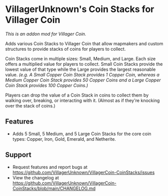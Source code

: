 # VillagerUnknown's Coin Stacks for Villager Coin

_This is an addon mod for Villager Coin._

Adds various Coin Stacks to Villager Coin that allow mapmakers and custom structures to provide stacks of coins for players to collect.

Coin Stacks come in multiple sizes: Small, Medium, and Large. Each size offers a multiplied value for players to collect. 
Small Coin Stacks provide the lowest value of that type while the Large provides the largest reasonable value. 
_(e.g. A Small Copper Coin Stack provides 1 Copper Coin, whereas a Medium Copper Coin Stack provides 50 Copper Coins 
and a Large Copper Coin Stack provides 100 Copper Coins.)_

Players can drop the value of a Coin Stack in coins to collect them by walking over, breaking, or interacting with it. 
(Almost as if they're knocking over the stack of coins.)

## Features

* Adds 5 Small, 5 Medium, and 5 Large Coin Stacks for the core coin types: Copper, Iron, Gold, Emerald, and Netherite.

## Support

* Request features and report bugs at https://github.com/VillagerUnknown/VillagerCoin-CoinStacks/issues
* View the changelog at https://github.com/VillagerUnknown/VillagerCoin-CoinStacks/blob/main/CHANGELOG.md